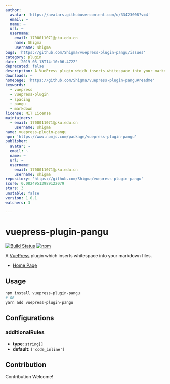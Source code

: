 ```yaml
---
author:
  avatar: 'https://avatars.githubusercontent.com/u/33423008?v=4'
  email: ~
  name: ~
  url: ~
  username:
    email: 1700011071@pku.edu.cn
    name: Shigma
    username: shigma
bugs: 'https://github.com/Shigma/vuepress-plugin-pangu/issues'
category: plugin
date: '2019-03-13T14:10:06.472Z'
deprecated: false
description: A VuePress plugin which inserts whitespace into your markdown files.
downloads: ~
homepage: 'https://github.com/Shigma/vuepress-plugin-pangu#readme'
keywords:
  - vuepress
  - vuepress-plugin
  - spacing
  - pangu
  - markdown
license: MIT License
maintainers:
  - email: 1700011071@pku.edu.cn
    username: shigma
name: vuepress-plugin-pangu
npm: 'https://www.npmjs.com/package/vuepress-plugin-pangu'
publisher:
  avatar: ~
  email: ~
  name: ~
  url: ~
  username:
    email: 1700011071@pku.edu.cn
    username: shigma
repository: 'https://github.com/Shigma/vuepress-plugin-pangu'
score: 0.08249513989122079
stars: 3
unstable: false
version: 1.0.1
watchers: 3

---
```


# vuepress-plugin-pangu

[![Build Status](https://travis-ci.org/Shigma/markdown-it-pangu.svg?branch=master)](https://travis-ci.org/Shigma/markdown-it-pangu)
[![npm](https://img.shields.io/npm/v/vuepress-plugin-pangu.svg)](https://www.npmjs.com/package/vuepress-plugin-pangu)

A [VuePress](https://vuepress.vuejs.org/) plugin which inserts whitespace into your markdown files.

- [Home Page](https://shigma.github.io/markdown-it-pangu/vuepress.html)

## Usage

```bash
npm install vuepress-plugin-pangu
# OR
yarn add vuepress-plugin-pangu
```

## Configurations

### additionalRules

- **type**: `string[]`
- **default**: `['code_inline']`

## Contribution

Contribution Welcome!
